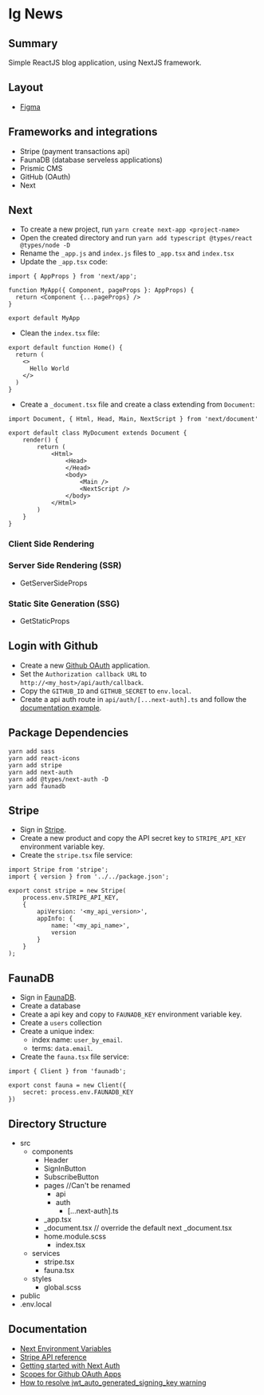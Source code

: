 # Ig News

## Summary
Simple ReactJS blog application, using NextJS framework.

## Layout
* [Figma](https://www.figma.com/file/KNZKHWlxtZj4RakMz17dui/ig.news-(Copy)?node-id=1%3A2)

## Frameworks and integrations
* Stripe (payment transactions api)
* FaunaDB (database serveless applications)
* Prismic CMS
* GitHub (OAuth)
* Next

## Next
* To create a new project, run `yarn create next-app <project-name>`
* Open the created directory and run `yarn add typescript @types/react @types/node -D`
* Rename the `_app.js` and `index.js` files to `_app.tsx` and `index.tsx`
* Update the `_app.tsx` code:
```
import { AppProps } from 'next/app';

function MyApp({ Component, pageProps }: AppProps) {
  return <Component {...pageProps} />
}

export default MyApp
```
* Clean the `index.tsx` file:
```
export default function Home() {
  return (
    <>
      Hello World
    </>
  )
}
```
* Create a `_document.tsx` file and create a class extending from `Document`:
```
import Document, { Html, Head, Main, NextScript } from 'next/document'

export default class MyDocument extends Document {
    render() {
        return (
            <Html>
                <Head>
                </Head>
                <body>
                    <Main />
                    <NextScript />
                </body>
            </Html>
        )
    }
}
```
### Client Side Rendering

### Server Side Rendering (SSR)
- GetServerSideProps

### Static Site Generation (SSG)
- GetStaticProps

## Login with Github
* Create a new [Github OAuth](github.com/settings/applications/new) application.
* Set the `Authorization callback URL` to `http://<my_host>/api/auth/callback`.
* Copy the `GITHUB_ID` and `GITHUB_SECRET` to `env.local`.
* Create a api auth route in `api/auth/[...next-auth].ts` and follow the [documentation example](https://next-auth.js.org/getting-started/example).

## Package Dependencies
```
yarn add sass
yarn add react-icons
yarn add stripe
yarn add next-auth
yarn add @types/next-auth -D
yarn add faunadb
```

## Stripe
* Sign in [Stripe](stripe.com).
* Create a new product and copy the API secret key to `STRIPE_API_KEY` environment variable key.
* Create the `stripe.tsx` file service:
```
import Stripe from 'stripe';
import { version } from '../../package.json';

export const stripe = new Stripe(
    process.env.STRIPE_API_KEY,
    {
        apiVersion: '<my_api_version>',
        appInfo: {
            name: '<my_api_name>',
            version
        }
    }
);
```
## FaunaDB
* Sign in [FaunaDB](fauna.com).
* Create a database
* Create a api key and copy to `FAUNADB_KEY` environment variable key.
* Create a `users` collection
* Create a unique index:
  * index name: `user_by_email`.
  * terms: `data.email`.
* Create the `fauna.tsx` file service:
```
import { Client } from 'faunadb';

export const fauna = new Client({
    secret: process.env.FAUNADB_KEY
})
```


## Directory Structure
- src
  - components
    - Header
    - SignInButton
    - SubscribeButton
	- pages //Can't be renamed
		- api
      - auth
        - [...next-auth].ts
    - _app.tsx
    - _document.tsx // override the default next _document.tsx
    - home.module.scss
		- index.tsx
  - services
    - stripe.tsx
    - fauna.tsx
  - styles
    - global.scss
- public
- .env.local

## Documentation
* [Next Environment Variables](https://nextjs.org/docs/basic-features/environment-variables)
* [Stripe API reference](https://stripe.com/docs/api)
* [Getting started with Next Auth](https://next-auth.js.org/getting-started/example)
* [Scopes for Github OAuth Apps](https://docs.github.com/en/developers/apps/building-oauth-apps/scopes-for-oauth-apps)
* [How to resolve jwt_auto_generated_signing_key warning](https://github.com/nextauthjs/next-auth/issues/484)